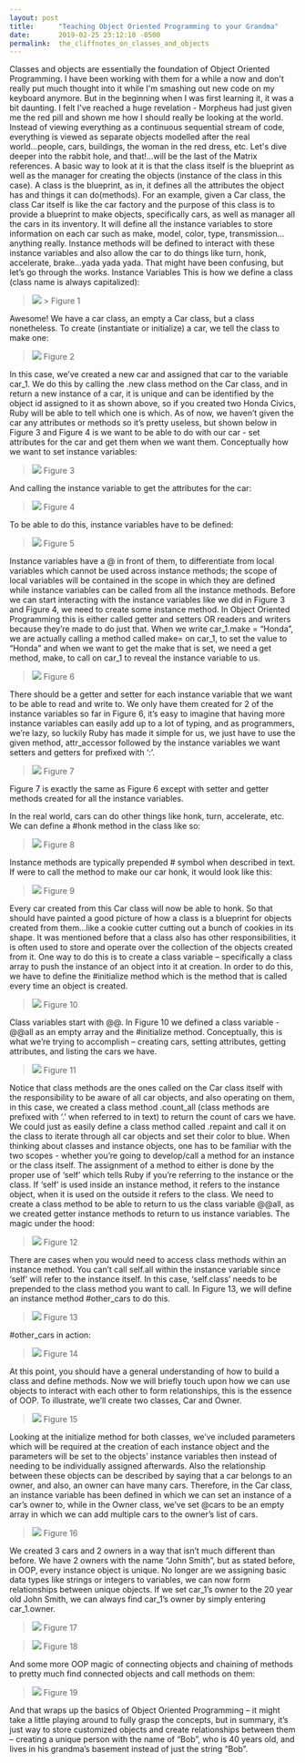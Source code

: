 ```yaml
---
layout: post
title:      "Teaching Object Oriented Programming to your Grandma"
date:       2019-02-25 23:12:10 -0500
permalink:  the_cliffnotes_on_classes_and_objects
---
```



Classes and objects are essentially the foundation of Object Oriented Programming. I have been working with them for a while a now and don't really put much thought into it while I'm smashing out new code on my keyboard anymore. But in the beginning when I was first learning it, it was a bit daunting. I felt I've reached a huge revelation - Morpheus had just given me the red pill and shown me how I should really be looking at the world. Instead of viewing everything as a continuous sequential stream of code, everything is viewed as separate objects modelled after the real world...people, cars, buildings, the woman in the red dress, etc. Let's dive deeper into the rabbit hole, and that!...will be the last of the Matrix references. 
A basic way to look at it is that the class itself is the blueprint as well as the manager for creating the objects (instance of the class in this case). A class is the blueprint, as in, it defines all the attributes the object has and things it can do(methods). For an example, given a Car class, the class Car itself is like the car factory and the purpose of this class is to provide a blueprint to make objects, specifically cars, as well as manager all the cars in its inventory. It will define all the instance variables to store information on each car such as make, model, color, type, transmission…anything really. Instance methods will be defined to interact with these instance variables and also allow the car to do things like turn, honk, accelerate, brake...yada yada yada. 
That might have been confusing, but let’s go through the works. 
Instance Variables
This is how we define a class (class name is always capitalized):
>  ![](https://lh3.googleusercontent.com/Mc6ROB6FB29Z2VXP0Y31Hqz9FwbUQIdXP4Nw-athU-LYWD6siv2qj-WL6o0t1tTnW1mGm5AA8v2-J3Wc2B7BISQcqbXpq9Pt2a_medU5uK9OIAafPJytyjnUGlLulRzXMqKEAB96kH_macbOQ2aDcJVUYMmJcQzay_2Hqcp1VvoK8tAD1sC8WZ9hx4-lvY9qzwZ32NqDJ7xcgAShglIrFlmTBZM_aaRG3CrMt8_vifk-JagP1_90EPpsMpeVmlY8QlFxcEmUgkhjLaHPfkxtjsVe8iDeaYPNEHBKMv6vT5jS5CFyipXDe0nqZA_MUM-FETgzZ8J9W-fd9i6IIv8cOP16U-9Z8lc1sNfzpjO6BaY_tO4-CJRgHe9SYuxk-Fr2FYF4i01Y5UkpgNDBAq1xWyixJefnrlK8hL-wB1f7PHkCyWYeUCJTzK9DmSMYL-g5KJR-L5wiJMEi5z2V-pb2omK4UqbJFRZQQI0e24CoQRJOCk0rZxF3ygcrQTtvZ7PAsc0z5CJYm-rMmSoztAQSSNtGMgU83ycwPScKLRobe3euvZZmexVhxIXwEHBOkknYJ3pE8CMIXiphEz19L7m4yONGtnlqDFTI9eMoIs__XiQ9OFqrFdZviKgxKWxbA8CiRiNO7BkTaGt2FYV7CXacezVgOHb0M9c=w523-h62-no) >
>Figure 1

Awesome! We have a car class, an empty a Car class, but a class nonetheless. 
To create (instantiate or initialize) a car, we tell the class to make one:
>  ![](https://lh3.googleusercontent.com/tMw9XMqUUAV4xQcDRePtbrxiIuEKXzgTyXfFQlFf7t8vKtymW84LqWkoFd0LfvSlwyWJj9a0l7GSRdQhkdrmSotWVOG-RUcgWbRbYomj20tR7kIWKxgwz6uLuJWKB0kkCAAq6Ea_g-leCXcp-mSYzfETpC5vbjIutJh3E03LkBQQKSxGA43PYbzPB_ZRH4k2Oj2j9kqHcf0QMKjmf2I9qqGwgZPhwDZhvBFyZPW9a6Bz8rLHEJZQwSUng1wjwnPAuw6CxsU_ZmfbRZl-TA3RdgcrDgVMw62hTfuwuTYlyn-keR7c5kZDEaHAK2J-vYJ9uXrcwdkvbZZkiFFiIYlCT47WqhLF9xmEMqNviTtEE5t__I01osTy3ol2g-ud0L0pE4jIts2yMMATeD-IGQvLcf9uJ1bp0iVqbmAhscnRrNHqzlRTHSCZTzjjX_xSKpuDwUy1E8SGsYNttiYOmx6CIGrkLFicXl3Cr0xUAwHA6vT64J9RelmkyuQ4H6H1D_fEmq6MJ6UupXaLQ_8OtstDqL8ueI9fLrimiVmyBGefUREK0BVtvYDU96ikZjT9HPU-pXcqUpujXIu3hIagEmAdnZjGm58wCvq9XHq4aHtNC8XPtmL64n4Gh7vsDLxvT-QP22t-Cs9OyAasb6bLXjYjhQr1B5xkhTM=w512-h22-no)
> Figure 2

In this case, we’ve created a new car and assigned that car to the variable car_1. We do this by calling the .new class method on the Car class, and in return a new instance of a car, it is unique and can be identified by the object id assigned to it as shown above, so if you created two Honda Civics, Ruby will be able to tell which one is which. As of now, we haven’t given the car any attributes or methods so it’s pretty useless, but shown below in Figure 3 and Figure 4 is we want to be able to do with our car - set attributes for the car and get them when we want them.
Conceptually how we want to set instance variables:
> ![](https://lh3.googleusercontent.com/FRxB5aE6c-u1IgNCUNZ3XFfFIfYnl-VQfObORv0NtALQtGyx7qwItbwdKTWcVjvwzeWJmLbPNSKCD2_w4M90KoQBQdAZ3C_7dEjRVsRvti4xb5ETdIsonKneM4TRoT4d7ADCuI_iFClC-iC-8gfzb22e9qiTDa2PrZcsTMYIzkOpIFO9WmJe8887buSt55NfE73nVUo2z--4k6VKNgYViAqZz_HPx_Yt7DMrN5KFHiRNe6SnIaJGY0tw3kBvx5khmDI3uHvyanhqXDZco63YRUmSOEic3QqtEVnjnPiT1r-cwUVPP9PggW_jRp04olqyoqwl-a3ZorNmQtj3BJtrM1kWKfBPL90KYfir19seTHjR2ejX53rBsTxkSVZzD8r0pa7PDvjk3-mlabes5vN-bdfNDQQOkppu4PaDWXnyrHLTBqd07fzu-gRigBj7wIpOJ2N4xJETvqSI4vH8h3Nem_1ongW_eOxNzjF3zZAJjX4whKROqD9f-VrODr2eWN-8CEiSPi0NBRPMIh1297IPlgY-5-pedr1hsV-z5XJVas1RE6oN_tIPMQi_c0KbM3XOFgteV8DVXxRuSqJCgbAB1wCaFQ3sGfRBSfHxDJYnZ2evOD2kohceA1Br2cNKxvKeLsfrikPpXvwPisVswsC0gRDnzwkrakI=w527-h60-no)
>  Figure 3

And calling the instance variable to get the attributes for the car:
>  ![](https://lh3.googleusercontent.com/stBixtEpv38GO1XPkl59tA_-rvZVqezUUG3E1uWXDU0ocZpgMpfBDc71NDteyc-QwKsHo-sjxiULOvwWtAfSBaAwYlZLuBl46NidZzWNfw-hTlI40Zgk7YTsGo4dD98hfC99N3I1f9iUXZfV25tZ7Q2dGl2f1RN2S9Vqov5XXuF392wpCq76hi5W-HfZKIjFsAwY10rw5l3Lo4k37poSNkzeXLqCdXog9m-XeujeUo91bJhveTUnrneJgImpV_j4PxVikL8wofctL0ITnQzcldKTf3m98BxQm_md84qT6XY6LJgTtNKJboqjI8R0HJRZ8uRUY9TKodyh2GUSZs6mJn9jixoG7uUaxOxuwFEIaoHbsOA9Ysg45D2UTzUznCoYmKEmr2hI47yWSg0CtRtBWJ0HKQ1UwaoV_TadeXoB_bvWmaAtX8CcZ71FiuN9aiGG4_6KIKEM-Eg9oA68AhaoIISwapIcYMVe4rYsvU31VylR1A-QREfMwMR6-CYEG302zhENF7udULeh-AYYgTmmoBOcZclGyqZDuPjoXBOzCaV3ztuAVC97z0JRlHdcH7C878ziNUkh5DSjeugkvZ82lvHcRaxHrB1qILtXV1JwTuuFBo0EK7sacMFn3Vm-8iPzrv62k1ulpkx7eHT0iCOBHVjNdziWges=w538-h38-no)
> Figure 4

To be able to do this, instance variables have to be defined:
>  ![](https://lh3.googleusercontent.com/M_GTEpHGW_dgy1QiLMh6hIAmso3Mnijh_YB4DkeTRB4zemwftCZvqNO2oNjRGbAqyFZ93lxul99kdhVhBYHCo6YFn7x9bjVIEtNXlHLvY9b9qQY-ZpnOXkntQr_q2P1GZK_bn2JH-iWaasJaA9v6gSTZCOH5-wyqi0ql8POKxrtzYSSF1gFZMc4uz7PtiXVvosadxHPf7Ebo9c5GzQY8zMHVbt5c0d5Y0oowqBvXtunL1yvNq6uIgPFqZUAMfuuNWog72M4J20qxm19Bik0p9kPmchjCLKNLwMu-Vk3Zqb0bhktuDygqcamV98iQbqpt12-12yedEwCJTEcxKDSg87-l_EZcBwydHJEOR7fASJMy2CeeOyfC4Iv2MZrIQr_IwVmAmxOfyFY3osIMg_kgEF6tCSVlD_LRy7ps0dybSB2NMFSfOaLACgGEj2gT9bV9lm0RKfpM6FZED-DUc63baCU0xiMRJbJ_iZkQ5xc4W041VQMSCXIiJ8aHIajmW-Jnhr6vCsDeC69sA3cbn1Op9gPoi8Pik8ab9OfMtPor5X5Ib7HHQDp_CTKLJHvjfj6ibfyDUlQ2By5UJjfY7KsC_ezqVATmzx8s5kqA6Y1oIQGOYaDQQmIRqOVVZSGmYylGTTzOuVS4-fATJeWuOajf6r92OAfrWxk=w529-h173-no)
> Figure 5

Instance variables have a @ in front of them, to differentiate from local variables which cannot be used across instance methods; the scope of local variables will be contained in the scope in which they are defined while instance variables can be called from all the instance methods. Before we can start interacting with the instance variables like we did in Figure 3 and Figure 4, we need to create some instance method. In Object Oriented Programming this is either called getter and setters OR readers and writers because they’re made to do just that. When we write car_1.make = “Honda”, we are actually calling a method called make= on car_1, to set the value to “Honda” and when we want to get the make that is set, we need a get method, make, to call on car_1 to reveal the instance variable to us.
>  ![](https://lh3.googleusercontent.com/KT63bs8YOpLxz8QHmRpnAcE_gt8rxmJAw2BOshOBJNDaZk67I4pFVlVMGU0YUhTZq9X619QY2CygcUz9eF-RuOe9VP8iPgsN0DlmOjf6qyFLPVoYUn5AF707jF7ng9QedsMHoL-yuQen66BiT1mqMulhB5wkDfhZ0ad8bljCB5NekxN5h6IS2lx4JcblL7yZHYBfmgqnH7-4ELec2gNCQnxgebTlboc3b4eiITmbpslzAcaYZo_2nXwv5crhMYIJVDU_9I02EAwI1NaQCzOEuJ2jLDmZg6FkXOObypBXsHU_s_TE0HUw54tvGKB1E9q8vVexyX7wB3zc_hyDOtojbwcYNeas1vRD4aD_XL5psl-thUBBpruCHyg-GFt2XFkEZjVRNxoPZlRKfb38s5_FgwoEbwbWOa1EHWlZdEBa57L0qEwpb13PbD1gckEHbNsLRRlr-l9-N8wySsrpf761HTPZc1xG-STuvGIu56tnTnF8j5Rku7D-JlnrHTVMnrFeuFXx2fYzDI3v_K8_iBidttAQqbbVwZ72L78Xy8W7lCGZ3Yv962KM03VeZ0sqRokh9u0p2HYpHz4JP9_X4GtYR9NLV9M4BWBdlDdv9K8Ijf7MzfY9ug3XTnVi2o2NcWqUZGG0KosTEVWmckkcNZcGczOVpQDIp7s=w529-h484-no)
> Figure 6

There should be a getter and setter for each instance variable that we want to be able to read and write to. We only have them created for 2 of the instance variables so far in Figure 6, it’s easy to imagine that having more instance variables can easily add up to a lot of typing, and as programmers, we’re lazy, so luckily Ruby has made it simple for us, we just have to use the given method, attr_accessor followed by the instance variables we want setters and getters for prefixed with ‘:’.
>  ![](https://lh3.googleusercontent.com/yrnYr_CrG6ddYtuCYEbGwAue0pMxIL6WujZF_3vBm02x7avsyKig4ZKExuyM0sexn03BsHXtGVU7cPFxy3900aIouIj6qzDOkv8l3YYBQ5oI-QtxwOdu40KQmsfukZMJ7EiuQeQ9EcrsZXXUFZwLUh8ayiclDlW1FgdkZcwWzQfgkKb2KmXeHQBL7d64ZRKlKnPnMlcxiiQSw-iyiLhTe6rPflWR7t4lHXDWZqOEpRdlRUmE6OdCj55-lbvAhgETpC2wvT4l8VzovLnqQddfj0kI1jFA5eogl_mwzOu2q_-SQXNuzgUqbM4CXx4MtfPtfno2LgHtoI07K3yRVRz0bKbrtOwedFbMElWTnGw2eGtOvq7yWqJMM5j78CnEQqJQGvrDN5tr0NvwZ6Dw_gNm4UiWPljr0smmv3-6YNl2LfvGXyL4cOvXS9Mrl72v29YjO2XxVoBXp0ujkdx54JNkGK4pF9CkUxwbYfvAJWmPNh2F93RBQqW_ugXEeI6SbcoMeWNOh3B-tBzDf67dlwIHegzRxiFSpDAtm2hSeOMs3X_h56ttwyDncnlSPLjeCBGyZaYqzAC7FP3k2tDxC_2TRJSJTnBt5j1d2GogcLohZK-oWs0XogiiDEQB9AIXrZn0dgaVDeNmWAaAQCp50dZw4bB_ermpdDI=w528-h98-no)
> Figure 7

Figure 7 is exactly the same as Figure 6 except with setter and getter methods created for all the instance variables. 

In the real world, cars can do other things like honk, turn, accelerate, etc. We can define a #honk method in the class like so:
>  ![](https://lh3.googleusercontent.com/clTI8bEHwU3rIOcQGWjAFFyUJEGfvQ2UOMfcqOiLkDOmq_jeLhKbqTztdJSr3u6eXQHPQEMT5kInzTePftpKr2pRA6Ir3Usuf7_67QaoAkJQt_N0YnXfdGoYuaY4jcmyveYgLJsId_8trolvwcgkYVsIxh0WyYlxiQajwxL9BVeGyIMVW9e9SfZR-0OryRg8it-2ZJ0_d4DSgFCuGBsVibs5mLKnzUPjtY_fbiGgx6i3a8JaasQOguwuC6RSCFkkkQ8dNePo8a7Y2W7vvxtUWfS8-Nu3jcKa2Ur3aRCvHnvsWzmyvVmUMqyoGKc4_DAhrU8QwFl7vEvEbvmxFkp_I9slLy23AgsnDWpCbCWa7uoi5Qgx1ThdQ3O3gRRf9O7xA_DrN3PvVhGErMbvZmuSlWycQQ633JYDnxGtC0Gqhu2F4RlipBboHLLts3PUuyYjbYyZDUB_b2EhGsiVDPOBeIPqRUPK1sKVGCQ-By3I_r_Pn6h3UfWueou-RdZi0ZrqOqHJbpO70ZtgsvWxmMUyAbij7FC3ShxGJL7a1TM7AIHku-ZER7p6y3r6cJKKryCf0niKoVssCpjWeA5EISPJiATApZCFNrQKFi8UvEbLHY6d1q_Csdn5xDR7Bxa8a-RXlMqi-I5lgsCx181KLOlDGYUlQ8pCjDw=w536-h168-no)
> Figure 8

Instance methods are typically prepended # symbol when described in text. If were to call the method to make our car honk, it would look like this:
>  ![](https://lh3.googleusercontent.com/BhBmfpvUlHpXNmDnYoA1NcGOa8aEtxUJpw6r5FGK85xtY2mO7CgXYGMPbiJa8xo-324uy9AqIfHECQm35S8fIEZXGuiBtqmNKLp60HedXV8n9-Y1mlv4dB6b9JwJsPytViWXFIPTTHQdCxAHtDoUYQ1SOmAxe8NgHAbe5jQmjiEE9MS5OxhXt1X6tU9JVw4quK7EgxQaVs05owxCI_dYZ47Zc8u9lxL8ICJwxL1LMYV33k7VkErUE9ucXLhAXgNABFs9npub8cNiIFiv6NVaPj9I8Q_MJZDOJ_0GTcs6ezY2p3TB7pyW0UY4RiRhakhMXkfs6ZVl1oQTVmQZJgYo187gid9hmBrB4zdTR-POpxaUSI2V-ndqtj2qmoXGZwfZ8DaLTzKOeLqGRTeCYTouwEDGzwXOmfjXUuaM5IZJCMoK4-fDLUNDEYru5oB4S0l8Katzz2qupFqqToELCsaXWBmbOySJNxls9z05s_iQJQKqFIKs-prT__aVko1OqAnYU3ir29ujfAPyjgSLLQvh2PfI8ON3Ff8TMcL1c-yjNB6LRect4SyLgmAOQyYnkjM9CCeOOYDADMtTV3XD8s8UmlqInd1ilf0zggo0tArsLN7lR7Tl4G5XXznTINTHjxIhCIdA8LvfnvVQazKCcI6NKASXpJEEK3M=w534-h40-no)
> Figure 9

Every car created from this Car class will now be able to honk. So that should have painted a good picture of how a class is a blueprint for objects created from them…like a cookie cutter cutting out a bunch of cookies in its shape.
It was mentioned before that a class also has other responsibilities, it is often used to store and operate over the collection of the objects created from it. One way to do this is to create a class variable – specifically a class array to push the instance of an object into it at creation. In order to do this, we have to define the #initialize method which is the method that is called every time an object is created.
>  ![](https://lh3.googleusercontent.com/em3kJFWOtFaxprp7yc_nc18vl4Tf7qZFrTJRNU1-rHRwa7Ot7WFbSGY0rXp6TuPjxFS1oaltLVN3u9dLlWaFWqSX0gN_qXLzDnRCh9cQSw95bqFaScknHD_ilptQMPnttZDgiC8fnVF-IaHqiQkiL7lMggkzVYIMOhdfs9VosJSwxAoklJFuQI4OBtdE70I-h1V6Mi2PGNAJ6rC93Xd7AknXEF1JrS69lR8QmaaAYaRJqg-HfA4ftr6Fo0UkmK_gsi9qR5vkV6dEWg_SyD_s0-zEZolWor1Yzax5QvUYUmevUUluXEW4IVebKHf13AY8KMOtXSlLOkJTwfpEWCZGC1Vbi_LlmamF1Zl0O55zwYmXoshrHIH4gNRzz11e_DB4TT-wtl0Ns55qY2ur55wdxNFdNtxP9j69mtiQVHTjbPbpAIlxaE9Z8KHyJReznT_z9ktto-wvnsMQcSP1rDE_zlbuodfQ5jEToAxRVvy7Jhnp4V-jX4yC-2jl0mp0-H1x2AvbSd7XCrmMndEkIta9-8xWspyzFSM7iFypnsr13PLZ6HJ-rk3dlBnYrtP9wGUf7Rn2ztRPVqjavO9WS9LFW6Qd3doWpGitr7aAAQ_DcOIu9EYj1y-Qf6-_j9fPajRBdGZ8J1C4Gva2s8Hz4wdHagpY2CxOdQk=w547-h280-no)
> Figure 10

Class variables start with @@. In Figure 10 we defined a class variable - @@all as an empty array and the #initialize method. 
Conceptually, this is what we’re trying to accomplish – creating cars, setting attributes, getting attributes, and listing the cars we have. 
>  ![](https://lh3.googleusercontent.com/FP-rF9NKQYVefM0T-xVkPTEphEINk_ybtWgoRlT4xt-kOZgW4CzT1uktpCvrjkDnDnHm5YXFEB7xb87mETu8gIFYbzVfZi00fWBYrXuRjj6SYdZg5JlTx_ooQCD_Q93HrtKq3U5hPemN-r7sZXmOFFqn1QvahEPyAIuVSk9TGvnhOidlCNxq55izGGntUYNlU8xMZdFGwGaqOrpvJIgUOGNmkEojtcbrRNkx0KWSZHQAS6MCYWnCUG5fPSy6R0O7hhuIQA8xVFjDVa84HMXqA47_xyEw_HMVKknDjOuZVFHC4WW-6WanA-ZLMYr3LGHmPmE21Fp0M6p8Y3XnXMcOwb-TlfESjeYcG9tmmzu0cxq1M7Nd5MccgK2hO1gM6Eq9DThcqPTVlyCWy4Q2jrPFdBEST7p0MJMLlYHYuE_LTlABH7CLE4ZqzmqxjEh6Rr962YR4B5RXZvz7kVhMPhsV8BbrU-CzyMVt1vtpAu9ufR7GQhmNV55WDW2I-BNJD0AaWXf1RmVpHkB7GDtA6Djd4VxGcKG5K6-s2jxkuZIzFRoDJfGbbt7mkytHSA8riOxQIvmX-ftesV-RPdA2RL82QoMkal40bkGW-9Gx3KwiREDjUL3APNbHljretNd-U_o4n52QniBm_uYnblyKc-RCgmR8mMLiyeY=w617-h292-no)
> Figure 11

Notice that class methods are the ones called on the Car class itself with the responsibility to be aware of all car objects, and also operating on them, in this case, we created a class method .count_all (class methods are prefixed with ‘.’ when referred to in text) to return the count of cars we have. We could just as easily define a class method called .repaint and call it on the class to iterate through all car objects and set their color to blue.
When thinking about classes and instance objects, one has to be familiar with the two scopes - whether you’re going to develop/call a method for an instance or the class itself. The assignment of a method to either is done by the proper use of ‘self’ which tells Ruby if you’re referring to the instance or the class. If ‘self’ is used inside an instance method, it refers to the instance object, when it is used on the outside it refers to the class. We need to create a class method to be able to return to us the class variable @@all, as we created getter instance methods to return to us instance variables.
The magic under the hood:
>  ![](https://lh3.googleusercontent.com/KS1BjoKzuxLZsHwTPLgwTu9yoO3nAncyjH7nUF91roVjoDC6uDb7PJ5MSVZgStOz3Nlv79OH6BjvNpbbScTdlceSHhLfDgQx1E18GJlaqSdClS7N7MxN9VtndxwiaY847CSgzGKYGo4MMw814OljzbY-DNV5UT8IT6BqKk8PFYivvxRyNKacjjMcKwcikBEIzyM6zueNeg6NtpS6c263xWUQSauqZwTbe5DGnM71tAhO5TMGpXsQLJYb3C2Fm5WuX0mFwaTH9ZF3cU2arHtX21GYBw5bfe8sHkyRytXQwweIjQHYsJRmpMfzeXde_qhQpMM1M55xA_2drgt9JNDhYhOOoDN4hFOhXxaRZ-t_MDa-hPLshVMv9r5tLtFGv2jnyzgEEXwq-XcdS4p_hcjZoY7Ysiw1KXuk1bRwBCGVH9mZpNaCs_rGjTxe1VxHpHi73Ov32-aIn3QBfzhsZGNLKADHtJe8h0KphlLevfGq81MboyO_hXoDU7jtmZDnFXDUfi6_llTUHk5ds94Xf7PcYZj5HQWNmbd4sKPJP_ndgmAuT8LsY7lSby5-h5fIDXFXp9TZTo-pqgPaAFTBWhq0XZtKZA_cxydHEHrq_sSA0DZeJUemglxfxK4r9sneERSFDU2NruznEOCZ-D52lmng_5bcXZVU81s=w546-h513-no)
> Figure 12

There are cases when you would need to access class methods within an instance method. You can’t call self.all within the instance variable since ‘self’ will refer to the instance itself. In this case, ‘self.class’ needs to be prepended to the class method you want to call. In Figure 13, we will define an instance method #other_cars to do this.
>  ![](https://lh3.googleusercontent.com/LDqDXY1oUv7TIHQUHAr868byC9J7jWHN2K12oD9ei-gxyYIFKCR97zF-jSS9wi_hYo3-RipryCcG6_Faj-BY9H5Da3ep5jW7-HlVJg0ckJmjAbfeE5tWRlkdfu5Ep50si_agXAZOsUPW1YFNEz9vE-pHlCpIAwptAbod-fpzM-7d8J3hHdnxO_tuXsaiKk_yXD5-fqoOQ3Ez1K1OqQbmCR7UDfud50CLaN5G1Fe7RUQjSRjceEMosEauJqOB19sX7vP5IKg9kQLTS_qKYoxQrbt_K3ZMscE2Dnhjz9nInvBJBr_tzrBFgoai6Xc4ZGGpxGerpL_XN4X5SBZg-G1er3L_JvWWrZ38EFt4RmT3lehnVcBH7AjaUPOvV-Vq7nvCFzq9mFL1b0P-J1KhM9OG-jTTp2jeCjehZnsQ1KASGBcsBbhbrmk6muICrogrNos76rz1D6ftky4nhvWlTLJKcUdTPytu0IndStFmCNZ1uWu5mnq9262vHjZ-NK3QSpPWHHgO68MTjLbXI7Xg45UCL9ehGL3l3_V_nY_9n862QmzqMObkAiRR-3cD2kEkZRPv-2K27l2ja3wED6_c0WHHN4vg6enJ8qW8hMUFwK32RdyZSi6nV0tGOSnFr8FnwCrCJFWphMwt1Lq3W4kow5RAL51YVYSNXz8=w508-h96-no)
> Figure 13

#other_cars in action:
>  ![](https://lh3.googleusercontent.com/cA6k-Raxc2Nz64lIX_nfx9h64ic1S2JTqASCbtXMnIIDAYM92vo6yeByavhQfLWx3OiywCZjsg_wZz9lXHk6UnX8PcY0OUAz8G8IiAcr7JgjNhnMDlvIv7d-kovyriw73INfZL83-i5Tl94lkDp1Ya8aFEwVxIEn4qrqQXS-akwylrqPrFdYbVhiB1JbQpRmTx3BWc4Tr8m0d4OPtuAFgGbfswB40UqQ1rlbQmJVWR3qXrQO7qy6X9lWtWZrh2WyFm8Wa5O4S0ng0C7xYZdzALf1MvIUdeAHmVPe2-1VDWuwNy6IaS5opTbQKbQ1Hwgq1GRXragm4Ro8gQHNeYNgPtfUolLMnXPZ978C3A0fZoout5xb5esjPH0gIRS8NmIo4EfH8HqTaWjdPDlWthl0ppa0bHB6zFdlJ_s4pwq3m7-Xth2F2wpqqJkUvT1hTo_v1BxsGRpqibVvfTqBUrc28COHoujRvFvsehnqm3wbBBwJ9wlVlcqERaCo0nLNcYTuXLrk2W2tv0L8fFn9P_CEURK2FkphclV9KNsS7LXDVkr7h3b2LDxcHVU1SYBTYx6PnXZc5XOJD2HH0t98FU5298k5NAOXpsAlV41JxJL_NlZxaxVjSrrsNv8WB5Xwk0dU-xSfB34_cvLXsWwteepYEPkwP1OjjQ0=w532-h119-no)
> Figure 14

At this point, you should have a general understanding of how to build a class and define methods. Now we will briefly touch upon how we can use objects to interact with each other to form relationships, this is the essence of OOP. To illustrate, we’ll create two classes, Car and Owner.
>  ![](https://lh3.googleusercontent.com/wkZLWVatUK10brs0_F3WLJTi-HlfgNn22vCwGmovSu76he6kciJCp1_c1ZzQ2EHsV3UpOOKbMrbP-ZjNi2FvAHDSR0xja8_be7YMa5WuUZD8AHMRwxVINd0YBxolA1CvXdeY9Op3mYStnxmjpc_OiUFHiRoV1ctYBR3FNrRJ1hZ9ZbAwgo2yzZiqLsIJzqXOPiwrK_DMdwhrgrhBX_ASS7lGhElVeWF2z8Y6gFp4fFjfdbuiW_i8RDO_25I0z9zunNL02izhK_foMzA-KqczSOXIdgqPAXp6sZ12wQUpV_wqN7W0Bga-c91z7RJq2BjFYm7FfcZf9zT4oU8T_YeEXcOt_clRwfG-dKGzz65twY7tLa4U51dRF_18QPoqDiEaS7OFA5VQ33tLwSNWMI1S0D8aK_wr4L5faNNxqJTgnAMITivPYWnZHXtx_Xpt235Io2flo-xJthOHVZWAY3VGT_cDWFkBc38zGfBABVg9VU_IMZFBS0-YqPGFQXtv_lZ4oqnyHJ7Nsx4VOKM4QnQYKBamyKzOLhxaf-X_AJgB1xZGiyc9rTEQJURw9hWxk0rNKsz0Ad5T4guFmzZ0le4d0_p4q9G4h__kl9pigvand1fIi-aLlxl__YHuRRIruesBpRnNc3skYVMKl02o7KNv6zOChWJuKwM=w502-h268-no)
> Figure 15

Looking at the initialize method for both classes, we’ve included parameters which will be required at the creation of each instance object and the parameters will be set to the objects’ instance variables then instead of needing to be individually assigned afterwards. Also the relationship between these objects can be described by saying that a car belongs to an owner, and also, an owner can have many cars. Therefore, in the Car class, an instance variable has been defined in which we can set an instance of a car’s owner to, while in the Owner class, we’ve set @cars to be an empty array in which we can add multiple cars to the owner’s list of cars.
> ![](https://lh3.googleusercontent.com/J330s2UbYFf4pIntb0HuTZaQdWaWfTi3oPZe7B8RNO7Jd-Za66Ze26Lpbhs60s761TZScFr1y6qzhdX_CjTeMlCLb4cLUbgbmjl5o5Je5hTKp623HGmSap_UzaKyFHwsnBdtXidlombC_4TCVUBflR6SbqsO9vV00Cer4xGPakXoK_8hCcrVOF_VBucTrgI5qMi7YVcG_w0JPf7pYbSSvHxoBBPIR6LuTbZi2iJndP7UpvxwrNmFGxFXMVvDNMKNQ91DOL3qwL0x-LyfzFN0KgFLZtnUyXbPE66PhKykrWqpO04Q2SVJMNPxQd_7INUNxFFCI9o2f_IZ5dXweBWAHu8eX3NHuDNekhiBtW-HOqqkdVxw2RMAqWmGt7iYSN30eCNEzJzxNkCsqG8Irzstc_kCgvjYgHK8Q3VE2jTfkcZxzAeSjjKhHzzysHQzGGpcSSJ0P8oE-vSZA4sR-NycBgmpIbHlKUB8bhcl6rWcjTGxzBmGokFG1t7LukXMp7VHrU7xBRBQqeAiTGfOZyn-k6USirj832RgcsxOHWNxXDSWQb72nLl_Ko2IzG6cw7sQ7zjabST0ftO1U3mUugRhDSHkDxo7-rBFVLkSZlbBE9ssecuGZ_Ku8godRTatoaczudwtv5_tgimrwDHMj_9BWrM_5GtnIEE=w688-h311-no)
> Figure 16

We created 3 cars and 2 owners in a way that isn’t much different than before. We have 2 owners with the name “John Smith”, but as stated before, in OOP, every instance object is unique. No longer are we assigning basic data types like strings or integers to variables, we can now form relationships between unique objects. If we set car_1’s owner to the 20 year old John Smith, we can always find car_1’s owner by simply entering car_1.owner.
>  ![](https://lh3.googleusercontent.com/UV8aaie2rBhAqCG-utTWj_ofvzQsQccgpOFHK6ktHkCir9xnGlroBmkrVzmyjh-QW-xCXca_HB8Pf9Jztdigsl7BNoyc7KYvno2cXo41LyJhz9TFlWNjyPQIfZg3zfXYs3-Yfho6PNe1rmhTCNrik3rWYZfx-QbY_JHcHskx2ZclLzV82YTnerWW6QH2FNx5pQ4LBpDp7dwD-AzTWT8laf5oLl_psKnqyKfDjegQcZ5noF-orui-orDjZ5EFse0PqgcNLSjSKV0nTfG7HWYtl_tR4_TXpM_ygSN6OsvSmmcZXWneFP3BvxNKAJSMxottKeo_8nJp9GbqIlSu9t6ZV8EeGdvt9DRyJThop9teLJpi4LLM-rbbDXqE9YjgXlL1Szn_BsFKOPM-DX8zT6ZK4DDWHTHM0yXxybRZDs3gUyQpC24U39CIOSKOQdCdvgxgDkmGPtkABUfilwO3LL0Ymb1b0ovNvO7pWD3B6u1MceNp8EQzCkhxRXYQ0F8EkTeFid6sU1iyRXYqKQIHUHbuLkB-uvarsUzSRUbMg0L6Ldny_VYf1uedaKYXvmE-3j5Um-OClry1-JG4b445Q2YOeWmji70ksanTJdnnNvC43uspiRkZ554mmq6qr7LYN3DTbc_BC5RCk6IZA9Zqe224T3YrZ56DIzk=w687-h152-no)
> Figure 17

>  ![](https://lh3.googleusercontent.com/UgYHykbb4KVXQkKUIgH2SNc8FKfC3wfFCKajjRNiIgSdYVHpZTYNJTEu2qpEfv_WHnELIz40ruFbjFAJNXZ_1bt0h-5hI2BOMPflcETBmPaUOZyEhCgeo-QNNVYlT9O2Okt9R8IErARahiBP4CwXQZypIkFf61vDTn4i6-2ex38mmHyv2mznLZVOy9xjNRYnWwm0BGqhTTttPf8Cq2syE1z_r4emRkbjclIK86lyrb78tTV8ktWelZutzu85eUYBaqLvuYjMP4AJAC5v_iUrq5Oz9uqQ4YInRcS-KQrKoklhuRJeKcPnZo1q6IQm3K9qcegKUSQ1yAauCnMHUsvh85QwNUD-dexzV6Gb1e7A9hAHJvHA4fGec-gBid9s2Ckt78RGDiSt_injhWjk3Eh7qv-brq56PvLdy1x8lJDzSTm0RfBUV0E3ciTngVXrpnbK_6pInapht-xY5xFCNQN2h-xNlUkkR-YA9Ay8SHa75FDdgsLWGkAEW4r-3EosDRDyRVnACp4BE4FthDGOp5NawBi-M-Ogy94KWJcgPg7xs5y2bnM-ndmBx66-CXETe4p88xKasoTtyWWnxF3o9EFE3EdrPYwMrwAejHpbBbmKKjoWzM2LdoDTpj66uTjxh62JiMf_7RGSuov1rjjjOC91Y-F3Z_c1vxQ=w542-h43-no)
> Figure 18

And some more OOP magic of connecting objects and chaining of methods to pretty much find connected objects and call methods on them:
>  ![](https://lh3.googleusercontent.com/WRWzD18EJU6UOLQ_AOUDs7J974-aunstlzXkg-qrGREbgp_aCZgMxjDTObGwx1D8nXLIqlz8tQKogqvDZu51UlwXxpZYCR55Osm4ZnflCtI1ehgU6ZWSrsWwWUSxUSW_QKw-hShWY_5npBDNW3UGXrej9HqYeNMX0CXPoasNbp7Eij8F0x2TljVEJmkJk3pwKWlvNcvWrT4CgZt4rHuE0vObGLzp7nOyfStY-IXr82SGKCKxyVspfZMhgQrvWZpQbhDXA6fYGknXNgRO7ddFZIrbLJlp564J22vS4EErsUzUUaa50k0ydRT7H9psqf9JZ9yiZbUhX8jqiNLj5v6RhvDzbyo0TFg9sAjzXI7k-Yb-ue7oYdBCLCMxqOMUxqUwQOYLtlYZdljJvW3IJnrY9PSNpZgDYFqdOa3sRPmBbAD08hhTNozvV-nk9lBwvIKP_xlXuADie4vUSB2qwgBsQQun1AGehpemn9z5Zu-7fY9akrpaIo9_pmzgJkXM2O_gwi1J4AeazVVARQU8UmjTqmB6TyakFTrCdTtNe9UhlTx21mqw1sPS3KcjRGezNc84C7u9h96l8a4lNCZXQM4xAreDyJ-N5q4o7Ffgicl5GCS22pLQvOGuwX5PbNFu74VLaZe24sDD9yCC-MFboh6LdnHLXkHcRYw=w695-h560-no)
> Figure 19

And that wraps up the basics of Object Oriented Programming –  it might take a little playing around to fully grasp the concepts, but in summary, it’s just way to store customized objects and create relationships between them – creating a unique person with the name of “Bob”, who is 40 years old, and lives in his grandma’s basement instead of just the string “Bob”.

